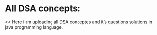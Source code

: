 # All DSA concepts:
<< Here i am uploading all DSA conceptes and it's questions solutions in java programming language.
